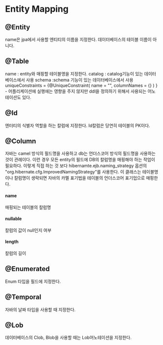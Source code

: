 # Entity Mapping

## @Entity
name은 jpa에서 사용할 엔티티의 이름을 지정한다. 데이터베이스의 테이블 이름이 아니다. 

## @Table
name : entity와 매핑할 테이블명을 지정한다.
catalog : catalog기능이 있는 데이터베이스에서 사용
schema :schema 기능이 있는 데이터베이스에서 사용
uniqueConstraints = {@UniqueConstraint( name = "", columnNames = {} ) } - 어플리케이션에 실행에는 영향을 주지 않지만 ddl을 정의하기 위해서 사용되는 어노테이션도 있다. 

## @Id
엔터티의 식별자 역할을 하는 칼럼에 지정한다. Id칼럼은 당연히 테이블의 PK이다. 

## @Column
자바는 camel 방식의 필드명을 사용하고 db는 언더스코어 방식의 필드명을 사용하는 것이 관례이다. 이런 경우 모든 entity의 필드에 DB의 칼럼명을 매핑해야 하는 작업이 필요하다. 이렇게 직접 하는 것 보다 hibernamte.ejb.naming_strategy 옵션의 "org.hibernate.cfg.ImprovedNamingStrategy"를 사용한다. 이 클래스는 테이블명이나 칼럼명이 생략되면 자바의 카멜 표기법을 테이블의 언더스코어 표기업으로 매핑한다.

#### name
매핑되는 테이블의 칼럼명

#### nullable
칼럼의 값이 null인지 여부 

#### length
칼럼의 길이 

## @Enumerated
Enum 타입을 필드에 지정한다. 

## @Temporal
자바의 날짜 타입을 사용할 때 지정한다. 

## @Lob
데이터베이스의 Clob, Blob을 사용할 때는 Lob어노테이션을 지정한다.